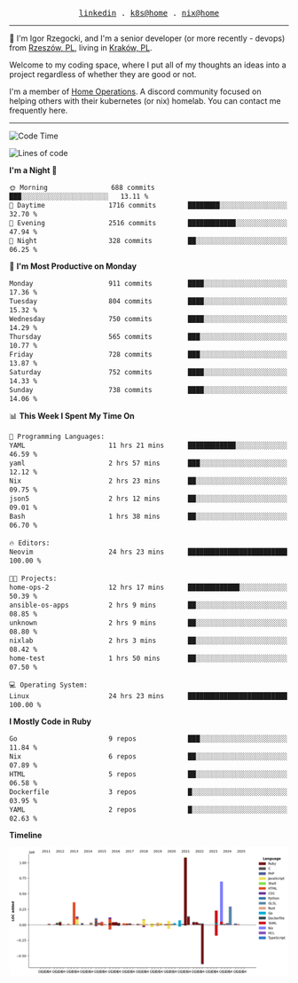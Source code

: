 <p align="center">
  <samp>
    <a href="https://www.linkedin.com/in/ajgon">linkedin</a> .
    <a href="https://github.com/deedee-ops/k8s-gitops">k8s@home</a> .
    <a href="https://github.com/deedee-ops/nixlab">nix@home</a>
  </samp>
</p>

----------------------------------------------------------------

:wave: I'm Igor Rzegocki, and I'm a senior developer (or more recently - devops) from [Rzeszów, PL](https://en.wikipedia.org/wiki/Rzesz%C3%B3w), living in [Kraków, PL](https://en.wikipedia.org/wiki/Krak%C3%B3w).

Welcome to my coding space, where I put all of my thoughts an ideas into a project regardless of whether they are good or not.

I'm a member of [Home Operations](https://discord.gg/home-operations). A discord community focused on helping others with their kubernetes (or nix) homelab. You can contact me frequently here.

----------------------------------------------------------------

<!--START_SECTION:waka-->
![Code Time](http://img.shields.io/badge/Code%20Time-508%20hrs%2010%20mins-blue)

![Lines of code](https://img.shields.io/badge/From%20Hello%20World%20I%27ve%20Written-4.1%20million%20lines%20of%20code-blue)

**I'm a Night 🦉** 

```text
🌞 Morning                688 commits         ███░░░░░░░░░░░░░░░░░░░░░░   13.11 % 
🌆 Daytime                1716 commits        ████████░░░░░░░░░░░░░░░░░   32.70 % 
🌃 Evening                2516 commits        ████████████░░░░░░░░░░░░░   47.94 % 
🌙 Night                  328 commits         ██░░░░░░░░░░░░░░░░░░░░░░░   06.25 % 
```
📅 **I'm Most Productive on Monday** 

```text
Monday                   911 commits         ████░░░░░░░░░░░░░░░░░░░░░   17.36 % 
Tuesday                  804 commits         ████░░░░░░░░░░░░░░░░░░░░░   15.32 % 
Wednesday                750 commits         ████░░░░░░░░░░░░░░░░░░░░░   14.29 % 
Thursday                 565 commits         ███░░░░░░░░░░░░░░░░░░░░░░   10.77 % 
Friday                   728 commits         ███░░░░░░░░░░░░░░░░░░░░░░   13.87 % 
Saturday                 752 commits         ████░░░░░░░░░░░░░░░░░░░░░   14.33 % 
Sunday                   738 commits         ████░░░░░░░░░░░░░░░░░░░░░   14.06 % 
```


📊 **This Week I Spent My Time On** 

```text
💬 Programming Languages: 
YAML                     11 hrs 21 mins      ████████████░░░░░░░░░░░░░   46.59 % 
yaml                     2 hrs 57 mins       ███░░░░░░░░░░░░░░░░░░░░░░   12.12 % 
Nix                      2 hrs 23 mins       ██░░░░░░░░░░░░░░░░░░░░░░░   09.75 % 
json5                    2 hrs 12 mins       ██░░░░░░░░░░░░░░░░░░░░░░░   09.01 % 
Bash                     1 hrs 38 mins       ██░░░░░░░░░░░░░░░░░░░░░░░   06.70 % 

🔥 Editors: 
Neovim                   24 hrs 23 mins      █████████████████████████   100.00 % 

🐱‍💻 Projects: 
home-ops-2               12 hrs 17 mins      █████████████░░░░░░░░░░░░   50.39 % 
ansible-os-apps          2 hrs 9 mins        ██░░░░░░░░░░░░░░░░░░░░░░░   08.85 % 
unknown                  2 hrs 9 mins        ██░░░░░░░░░░░░░░░░░░░░░░░   08.80 % 
nixlab                   2 hrs 3 mins        ██░░░░░░░░░░░░░░░░░░░░░░░   08.42 % 
home-test                1 hrs 50 mins       ██░░░░░░░░░░░░░░░░░░░░░░░   07.50 % 

💻 Operating System: 
Linux                    24 hrs 23 mins      █████████████████████████   100.00 % 
```

**I Mostly Code in Ruby** 

```text
Go                       9 repos             ███░░░░░░░░░░░░░░░░░░░░░░   11.84 % 
Nix                      6 repos             ██░░░░░░░░░░░░░░░░░░░░░░░   07.89 % 
HTML                     5 repos             ██░░░░░░░░░░░░░░░░░░░░░░░   06.58 % 
Dockerfile               3 repos             █░░░░░░░░░░░░░░░░░░░░░░░░   03.95 % 
YAML                     2 repos             █░░░░░░░░░░░░░░░░░░░░░░░░   02.63 % 
```



**Timeline**

![Lines of Code chart](https://raw.githubusercontent.com/ajgon/ajgon/master/assets/bar_graph.png)


<!--END_SECTION:waka-->
